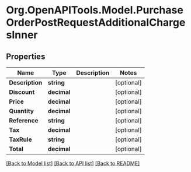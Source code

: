 # Org.OpenAPITools.Model.PurchaseOrderPostRequestAdditionalChargesInner

## Properties

Name | Type | Description | Notes
------------ | ------------- | ------------- | -------------
**Description** | **string** |  | [optional] 
**Discount** | **decimal** |  | [optional] 
**Price** | **decimal** |  | [optional] 
**Quantity** | **decimal** |  | [optional] 
**Reference** | **string** |  | [optional] 
**Tax** | **decimal** |  | [optional] 
**TaxRule** | **string** |  | [optional] 
**Total** | **decimal** |  | [optional] 

[[Back to Model list]](../README.md#documentation-for-models) [[Back to API list]](../README.md#documentation-for-api-endpoints) [[Back to README]](../README.md)

